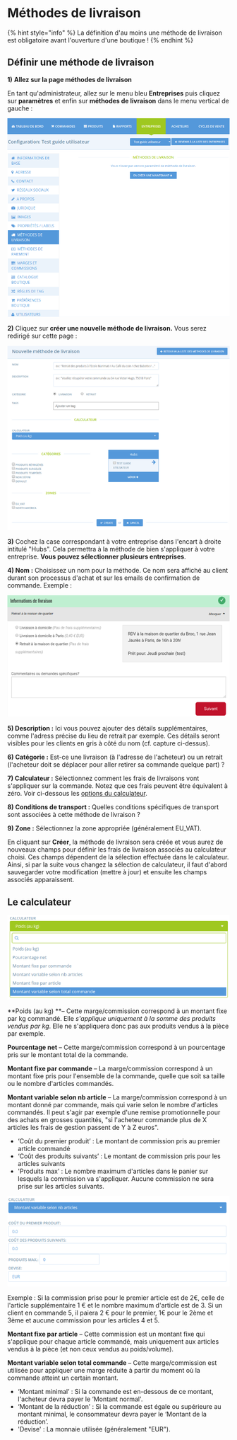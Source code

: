 # Méthodes de livraison

{% hint style="info" %}
La définition d'au moins une méthode de livraison est obligatoire avant l'ouverture d'une boutique !
{% endhint %}

## Définir une méthode de livraison

**1)** **Allez sur la page méthodes de livraison**

En tant qu'administrateur, allez sur le menu bleu **Entreprises** puis cliquez sur **paramètres** et enfin sur **méthodes de livraison** dans le menu vertical de gauche :

![](<../../.gitbook/assets/Capture du 2019-07-31 22-13-02.png>)

**2)** Cliquez sur **créer une nouvelle méthode de livraison.** Vous serez redirigé sur cette page :

![](<../../.gitbook/assets/Capture du 2019-07-31 22-18-03.png>)

**3)** Cochez la case correspondant à votre entreprise dans l'encart à droite intitulé "Hubs". Cela permettra à la méthode de bien s'appliquer à votre entreprise. **Vous pouvez sélectionner plusieurs entreprises**.

**4) Nom :** Choisissez un nom pour la méthode. Ce nom sera affiché au client durant son processus d'achat et sur les emails de confirmation de commande. Exemple :

![](<../../.gitbook/assets/Capture du 2019-07-31 22-23-09.png>)

**5) Description :** Ici vous pouvez ajouter des détails supplémentaires, comme l'adress précise du lieu de retrait par exemple. Ces détails seront visibles pour les clients en gris à côté du nom (cf. capture ci-dessus).

**6) Catégorie :** Est-ce une livraison (à l'adresse de l'acheteur) ou un retrait (l'acheteur doit se déplacer pour aller retirer sa commande quelque part) ?

**7) Calculateur :** Sélectionnez comment les frais de livraisons vont s'appliquer sur la commande. Notez que ces frais peuvent être équivalent à zéro. Voir ci-dessous les [options du calculateur](types-de-livraisons.md#le-calculateur).

**8) Conditions de transport :** Quelles conditions spécifiques de transport sont associées à cette méthode de livraison ?

**9) Zone :** Sélectionnez la zone appropriée (généralement EU_VAT).

En cliquant sur **Créer**, la méthode de livraison sera créée et vous aurez de nouveaux champs pour définir les frais de livraison associés au calculateur choisi. Ces champs dépendent de la sélection effectuée dans le calculateur. Ainsi, si par la suite vous changez la sélection de calculateur, il faut d'abord sauvegarder votre modification (mettre à jour) et ensuite les champs associés apparaissent. 

## Le calculateur

![](<../../.gitbook/assets/Capture du 2019-07-31 22-31-43.png>)

**Poids (au kg) **– Cette marge/commission correspond à un montant fixe par kg commandé. Elle _s'applique uniquement à la somme des produits vendus par kg_. Elle ne s'appliquera donc pas aux produits vendus à la pièce par exemple.

**Pourcentage net** – Cette marge/commission correspond à un pourcentage pris sur le montant total de la commande.

**Montant fixe par commande** – La marge/commission correspond à un montant fixe pris pour l'ensemble de la commande, quelle que soit sa taille ou le nombre d'articles commandés.

**Montant variable selon nb article** – La marge/commission correspond à un montant donné par commande, mais qui varie selon le nombre d'articles commandés. Il peut s'agir par exemple d'une remise promotionnelle pour des achats en grosses quantités, "si l'acheteur commande plus de X articles les frais de gestion passent de Y à Z euros".

* ‘Coût du premier produit’ : Le montant de commission pris au premier article commandé
* ‘Coût des produits suivants’ : Le montant de commission pris pour les articles suivants
* 'Produits max’ : Le nombre maximum d'articles dans le panier sur lesquels la commission va s'appliquer. Aucune commission ne sera prise sur les articles suivants.

![](<../../.gitbook/assets/Capture du 2019-07-31 23-12-15.png>)

Exemple : Si la commission prise pour le premier article est de 2€, celle de l'article supplémentaire 1 € et le nombre maximum d'article est de 3. Si un client en commande 5, il paiera 2 € pour le premier, 1€ pour le 2ème et 3ème et aucune commission pour les articles 4 et 5.

**Montant fixe par article** – Cette commission est un montant fixe qui s'applique pour chaque article commandé, mais uniquement aux articles vendus à la pièce (et non ceux vendus au poids/volume).

**Montant variable selon total commande** – Cette marge/commission est utilisée pour appliquer une marge réduite à partir du moment où la commande atteint un certain montant.

* ‘Montant minimal’ : Si la commande est en-dessous de ce montant, l'acheteur devra payer le ‘Montant normal'.
* ‘Montant de la réduction’ : Si la commande est égale ou supérieure au montant minimal, le consommateur devra payer le ‘Montant de la réduction’.
* 'Devise' : La monnaie utilisée (généralement "EUR").
